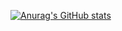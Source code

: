 [![Anurag's GitHub stats](https://github-readme-stats.vercel.app/api?username=killman122)](https://github.com/anuraghazra/github-readme-stats)
